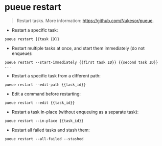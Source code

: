 # pueue restart

> Restart tasks.
> More information: <https://github.com/Nukesor/pueue>.

- Restart a specific task:

`pueue restart {{task ID}}`

- Restart multiple tasks at once, and start them immediately (do not enqueue):

`pueue restart --start-immediately {{first task ID}} {{second task ID}} ...`

- Restart a specific task from a different path:

`pueue restart --edit-path {{task_id}}`

- Edit a command before restarting:

`pueue restart --edit {{task_id}}`

- Restart a task in-place (without enqueuing as a separate task):

`pueue restart --in-place {{task_id}}`

- Restart all failed tasks and stash them:

`pueue restart --all-failed --stashed`

